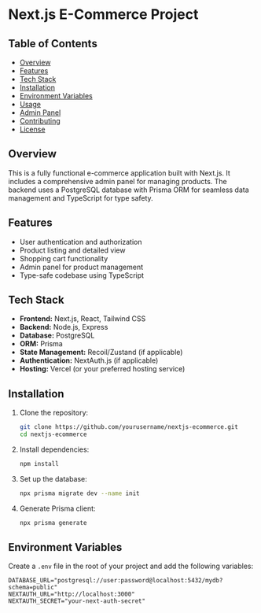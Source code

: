# Next.js E-Commerce Project

## Table of Contents
- [Overview](#overview)
- [Features](#features)
- [Tech Stack](#tech-stack)
- [Installation](#installation)
- [Environment Variables](#environment-variables)
- [Usage](#usage)
- [Admin Panel](#admin-panel)
- [Contributing](#contributing)
- [License](#license)

## Overview
This is a fully functional e-commerce application built with Next.js. It includes a comprehensive admin panel for managing products. The backend uses a PostgreSQL database with Prisma ORM for seamless data management and TypeScript for type safety.

## Features
- User authentication and authorization
- Product listing and detailed view
- Shopping cart functionality
- Admin panel for product management
- Type-safe codebase using TypeScript

## Tech Stack
- **Frontend:** Next.js, React, Tailwind CSS
- **Backend:** Node.js, Express
- **Database:** PostgreSQL
- **ORM:** Prisma
- **State Management:** Recoil/Zustand (if applicable)
- **Authentication:** NextAuth.js (if applicable)
- **Hosting:** Vercel (or your preferred hosting service)

## Installation
1. Clone the repository:
    ```bash
    git clone https://github.com/yourusername/nextjs-ecommerce.git
    cd nextjs-ecommerce
    ```

2. Install dependencies:
    ```bash
    npm install
    ```

3. Set up the database:
    ```bash
    npx prisma migrate dev --name init
    ```

4. Generate Prisma client:
    ```bash
    npx prisma generate
    ```

## Environment Variables
Create a `.env` file in the root of your project and add the following variables:
```env
DATABASE_URL="postgresql://user:password@localhost:5432/mydb?schema=public"
NEXTAUTH_URL="http://localhost:3000"
NEXTAUTH_SECRET="your-next-auth-secret"